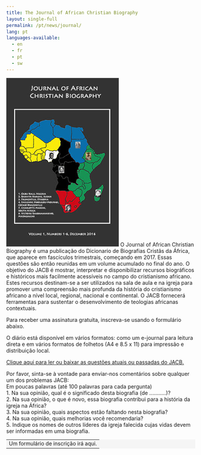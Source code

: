 ```yaml
---
title: The Journal of African Christian Biography
layout: single-full
permalink: /pt/news/journal/
lang: pt
languages-available:                         
  - en
  - fr
  - pt
  - sw
---
```

<img src="/images/journal/JACBcover-black.jpg" class="bio"> O Journal of African Christian Biography é uma publicação do Dicionario de Biografias Cristãs da África, que aparece em fascículos trimestrais, começando em 2017. Essas questões são então reunidas em um volume acumulado no final do ano. O objetivo do JACB é mostrar, interpretar e disponibilizar recursos biográficos e históricos mais facilmente acessíveis no campo do cristianismo africano. Estes recursos destinam-se a ser utilizados na sala de aula e na igreja para promover uma compreensão mais profunda da história do cristianismo africano a nível local, regional, nacional e continental. O JACB fornecerá ferramentas para sustentar o desenvolvimento de teologias africanas contextuais.

Para receber uma assinatura gratuita, inscreva-se usando o formulário abaixo.

O diário está disponível em vários formatos: como um e-journal para leitura direta e em vários formatos de folhetos (A4 e 8.5 x 11) para impressão e distribuição local.

[Clique aqui para ler ou baixar as questões atuais ou passadas do JACB.](link.pdf)

Por favor, sinta-se à vontade para enviar-nos comentários sobre qualquer um dos problemas JACB:  
Em poucas palavras (até 100 palavras para cada pergunta)  
1\. Na sua opinião, qual é o significado desta biografia (de ...........)?  
2\. Na sua opinião, o que é novo, essa biografia contribui para a história da igreja na África?  
3\. Na sua opinião, quais aspectos estão faltando nesta biografia?  
4\. Na sua opinião, quais melhorias você recomendaria?  
5\. Indique os nomes de outros líderes da igreja falecida cujas vidas devem ser informadas em uma biografia.  

<table bgcolor="#f5f5f5"><tbody><tr><td>
Um formulário de inscrição irá aqui.
</td></tr></tbody></table>

